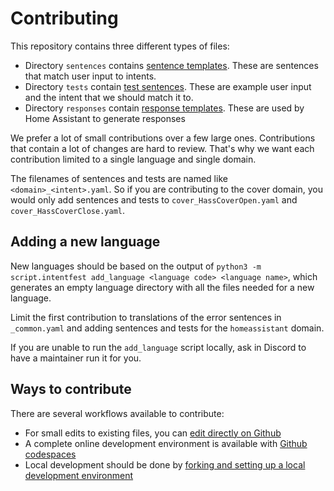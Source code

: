 # Contributing

This repository contains three different types of files:

* Directory `sentences` contains [sentence templates](sentences/README.md). These are sentences that match user input to intents.
* Directory `tests` contain [test sentences](tests/README.md). These are example user input and the intent that we should match it to.
* Directory `responses` contain [response templates](responses/README.md). These are used by Home Assistant to generate responses

We prefer a lot of small contributions over a few large ones. Contributions that contain a lot of changes are hard to review. That's why we want each contribution limited to a single language and single domain.

The filenames of sentences and tests are named like `<domain>_<intent>.yaml`. So if you are contributing to the cover domain, you would only add sentences and tests to `cover_HassCoverOpen.yaml` and `cover_HassCoverClose.yaml`.

## Adding a new language

New languages should be based on the output of `python3 -m script.intentfest add_language <language code> <language name>`, which generates an empty language directory with all the files needed for a new language.

Limit the first contribution to translations of the error sentences in `_common.yaml` and adding sentences and tests for the `homeassistant` domain.

If you are unable to run the `add_language` script locally, ask in Discord to have a maintainer run it for you.

## Ways to contribute

There are several workflows available to contribute:

* For small edits to existing files, you can [edit directly on Github](docs/github/README.md)
* A complete online development environment is available with [Github codespaces](docs/codespace/README.md)
* Local development should be done by [forking and setting up a local development environment](docs/forking/README.md)
